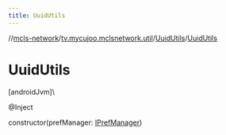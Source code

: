 ```yaml
---
title: UuidUtils
---
```

//[mcls-network](../../../index.html)/[tv.mycujoo.mclsnetwork.util](../index.html)/[UuidUtils](index.html)/[UuidUtils](-uuid-utils.html)



# UuidUtils



[androidJvm]\




@Inject



constructor(prefManager: [IPrefManager](../../tv.mycujoo.mclsnetwork.manager/-i-pref-manager/index.html))




